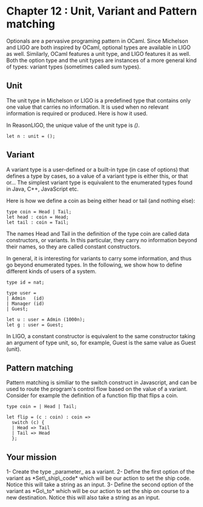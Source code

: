# Chapter 12 : Unit, Variant and Pattern matching

<dialog character="mechanics">Captain, before we go, you may want to setup your commands to set the ship code and go to a destination.</dialog>

Optionals are a pervasive programing pattern in OCaml. Since Michelson and LIGO are both inspired by OCaml, optional types are available in LIGO as well. Similarly, OCaml features a unit type, and LIGO features it as well. Both the option type and the unit types are instances of a more general kind of types: variant types (sometimes called sum types).

## Unit

The unit type in Michelson or LIGO is a predefined type that contains only one value that carries no information. It is used when no relevant information is required or produced. Here is how it used.

In ReasonLIGO, the unique value of the unit type is _()_.

```
let n : unit = ();
```

## Variant

A variant type is a user-defined or a built-in type (in case of options) that defines a type by cases, so a value of a variant type is either this, or that or... The simplest variant type is equivalent to the enumerated types found in Java, C++, JavaScript etc.

Here is how we define a coin as being either head or tail (and nothing else):

```
type coin = Head | Tail;
let head : coin = Head;
let tail : coin = Tail;
```

The names Head and Tail in the definition of the type coin are called data constructors, or variants. In this particular, they carry no information beyond their names, so they are called constant constructors.

In general, it is interesting for variants to carry some information, and thus go beyond enumerated types. In the following, we show how to define different kinds of users of a system.

```
type id = nat;

type user =
| Admin   (id)
| Manager (id)
| Guest;

let u : user = Admin (1000n);
let g : user = Guest;
```

In LIGO, a constant constructor is equivalent to the same constructor taking an argument of type unit, so, for example, Guest is the same value as Guest (unit).

## Pattern matching

Pattern matching is similiar to the switch construct in Javascript, and can be used to route the program's control flow based on the value of a variant. Consider for example the definition of a function flip that flips a coin.

```
type coin = | Head | Tail;

let flip = (c : coin) : coin =>
  switch (c) {
  | Head => Tail
  | Tail => Head
  };
```

## Your mission

<!-- prettier-ignore -->1- Create the type _parameter_ as a variant.

<!-- prettier-ignore -->2- Define the first option of the variant as *Set\_ship\_code* which will be our action to set the ship code. Notice this will take a string as an input.

<!-- prettier-ignore -->3- Define the second option of the variant as *Go\_to* which will be our action to set the ship on course to a new destination. Notice this will also take a string as an input.
